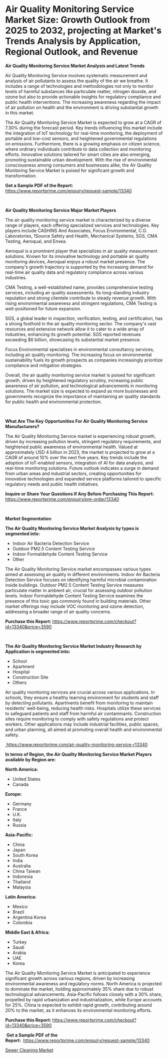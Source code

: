 <p><h1>Air Quality Monitoring Service Market Size: Growth Outlook from 2025 to 2032, projecting at Market's Trends Analysis by Application, Regional Outlook, and Revenue</h1></p><p><strong>Air Quality Monitoring Service Market Analysis and Latest Trends</strong></p>
<p><p>Air Quality Monitoring Service involves systematic measurement and analysis of air pollutants to assess the quality of the air we breathe. It includes a range of technologies and methodologies not only to monitor levels of harmful substances like particulate matter, nitrogen dioxide, and ozone but also to provide actionable insights for regulatory compliance and public health interventions. The increasing awareness regarding the impact of air pollution on health and the environment is driving substantial growth in this market.</p><p>The Air Quality Monitoring Service Market is expected to grow at a CAGR of 7.30% during the forecast period. Key trends influencing this market include the integration of IoT technology for real-time monitoring, the deployment of portable and low-cost sensors, and heightened governmental regulations on emissions. Furthermore, there is a growing emphasis on citizen science, where ordinary individuals contribute to data collection and monitoring efforts. Innovative solutions tailored for smart cities are also emerging, promoting sustainable urban development. With the rise of environmental consciousness among consumers and businesses alike, the Air Quality Monitoring Service Market is poised for significant growth and transformation.</p></p>
<p><strong>Get a Sample PDF of the Report:&nbsp;</strong> <a href="https://www.reportprime.com/enquiry/request-sample/13340?utm_campaign=2216&utm_medium=2&utm_source=Github&utm_content=ia&utm_term=20032025&utm_id=air-quality-monitoring-service">https://www.reportprime.com/enquiry/request-sample/13340</a></p>
<p>&nbsp;</p>
<p><strong>Air Quality Monitoring Service Major Market Players</strong></p>
<p><p>The air quality monitoring service market is characterized by a diverse range of players, each offering specialized services and technologies. Key players include CASHINS And Associates, Focus Environmental, C.G. Laboratories, 1Source Safety and Health, Mechanical Systems, SGS, CMA Testing, Aeroqual, and Envea.</p><p>Aeroqual is a prominent player that specializes in air quality measurement solutions. Known for its innovative technology and portable air quality monitoring devices, Aeroqual enjoys a robust market presence. The company's growth trajectory is supported by the increasing demand for real-time air quality data and regulatory compliance across various industries. </p><p>CMA Testing, a well-established name, provides comprehensive testing services, including air quality assessments. Its long-standing industry reputation and strong clientele contribute to steady revenue growth. With rising environmental awareness and stringent regulations, CMA Testing is well-positioned for future expansion.</p><p>SGS, a global leader in inspection, verification, testing, and certification, has a strong foothold in the air quality monitoring sector. The company's vast resources and extensive network allow it to cater to a wide array of industries, enhancing its growth potential. SGS reported revenues exceeding $6 billion, showcasing its substantial market presence.</p><p>Focus Environmental specializes in environmental consultancy services, including air quality monitoring. The increasing focus on environmental sustainability fuels its growth prospects as companies increasingly prioritize compliance and mitigation strategies.</p><p>Overall, the air quality monitoring service market is poised for significant growth, driven by heightened regulatory scrutiny, increasing public awareness of air pollution, and technological advancements in monitoring solutions. The market size is expected to expand as more businesses and governments recognize the importance of maintaining air quality standards for public health and environmental protection.</p></p>
<p>&nbsp;</p>
<p><strong>What Are The Key Opportunities For Air Quality Monitoring Service Manufacturers?</strong></p>
<p><p>The Air Quality Monitoring Service market is experiencing robust growth, driven by increasing pollution levels, stringent regulatory requirements, and heightened public awareness of environmental health. Valued at approximately USD 4 billion in 2023, the market is projected to grow at a CAGR of around 10% over the next five years. Key trends include the adoption of IoT-enabled sensors, integration of AI for data analysis, and real-time monitoring solutions. Future outlook indicates a surge in demand from urban areas and industrial sectors, creating opportunities for innovative technologies and expanded service platforms tailored to specific regulatory needs and public health initiatives.</p></p>
<p><strong>Inquire or Share Your Questions If Any Before Purchasing This Report:</strong> <a href="https://www.reportprime.com/enquiry/pre-order/13340?utm_campaign=2216&utm_medium=2&utm_source=Github&utm_content=ia&utm_term=20032025&utm_id=air-quality-monitoring-service">https://www.reportprime.com/enquiry/pre-order/13340</a></p>
<p>&nbsp;</p>
<p><strong>Market Segmentation</strong></p>
<p><strong>The Air Quality Monitoring Service Market Analysis by types is segmented into:</strong></p>
<p><ul><li>Indoor Air Bacteria Detection Service</li><li>Outdoor PM2.5 Content Testing Service</li><li>Indoor Formaldehyde Content Testing Service</li><li>Other</li></ul></p>
<p><p>The Air Quality Monitoring Service market encompasses various types aimed at assessing air quality in different environments. Indoor Air Bacteria Detection Service focuses on identifying harmful microbial contamination inside buildings. Outdoor PM2.5 Content Testing Service measures particulate matter in ambient air, crucial for assessing outdoor pollution levels. Indoor Formaldehyde Content Testing Service examines the presence of this toxic gas commonly found in building materials. Other market offerings may include VOC monitoring and ozone detection, addressing a broader range of air quality concerns.</p></p>
<p><strong>Purchase this Report:&nbsp;</strong><a href="https://www.reportprime.com/checkout?id=13340&price=3590&utm_campaign=2216&utm_medium=2&utm_source=Github&utm_content=ia&utm_term=20032025&utm_id=air-quality-monitoring-service">https://www.reportprime.com/checkout?id=13340&price=3590</a></p>
<p>&nbsp;</p>
<p><strong>The Air Quality Monitoring Service Market Industry Research by Application is segmented into:</strong></p>
<p><ul><li>School</li><li>Apartment</li><li>Hospital</li><li>Construction Site</li><li>Others</li></ul></p>
<p><p>Air quality monitoring services are crucial across various applications. In schools, they ensure a healthy learning environment for students and staff by detecting pollutants. Apartments benefit from monitoring to maintain residents' well-being, reducing health risks. Hospitals utilize these services to safeguard patients and staff from harmful air contaminants. Construction sites require monitoring to comply with safety regulations and protect workers. Other applications may include industrial facilities, public spaces, and urban planning, all aimed at promoting overall health and environmental safety.</p></p>
<p><a href="https://www.reportprime.com/air-quality-monitoring-service-r13340?utm_campaign=2216&utm_medium=2&utm_source=Github&utm_content=ia&utm_term=20032025&utm_id=air-quality-monitoring-service">&nbsp;https://www.reportprime.com/air-quality-monitoring-service-r13340</a></p>
<p><strong>In terms of Region, the Air Quality Monitoring Service Market Players available by Region are:</strong></p>
<p>
    <p> <strong> North America: </strong>
        <ul>
            <li>United States</li>
            <li>Canada</li>
        </ul>
        </p> 
    <p> <strong> Europe: </strong>
        <ul>
            <li>Germany</li>
            <li>France</li>
            <li>U.K.</li>
            <li>Italy</li>
            <li>Russia</li>
        </ul>
        </p> 
    <p> <strong> Asia-Pacific: </strong>
        <ul>
            <li>China</li>
            <li>Japan</li>
            <li>South Korea</li>
            <li>India</li>
            <li>Australia</li>
            <li>China Taiwan</li>
            <li>Indonesia</li>
            <li>Thailand</li>
            <li>Malaysia</li>
        </ul>
        </p> 
    <p> <strong> Latin America: </strong>
        <ul>
            <li>Mexico</li>
            <li>Brazil</li>
            <li>Argentina Korea</li>
            <li>Colombia</li>
        </ul>
        </p> 
    <p> <strong> Middle East & Africa: </strong>
        <ul>
            <li>Turkey</li>
            <li>Saudi</li>
            <li>Arabia</li>
            <li>UAE</li>
            <li>Korea</li>
        </ul>
    </p>
    </p>
<p><p>The Air Quality Monitoring Service Market is anticipated to experience significant growth across various regions, driven by increasing environmental awareness and regulatory norms. North America is projected to dominate the market, holding approximately 35% share due to robust technological advancements. Asia-Pacific follows closely with a 30% share, propelled by rapid urbanization and industrialization, while Europe accounts for 25%. China is expected to exhibit rapid growth, contributing around 20% to the market, as it enhances its environmental monitoring efforts.</p></p>
<p><strong>Purchase this Report: </strong><a href="https://www.reportprime.com/checkout?id=13340&price=3590&utm_campaign=2216&utm_medium=2&utm_source=Github&utm_content=ia&utm_term=20032025&utm_id=air-quality-monitoring-service">https://www.reportprime.com/checkout?id=13340&price=3590</a></p>
<p>&nbsp;<strong>Get a Sample PDF of the Report:&nbsp;&nbsp;</strong><a href="https://www.reportprime.com/enquiry/request-sample/13340?utm_campaign=2216&utm_medium=2&utm_source=Github&utm_content=ia&utm_term=20032025&utm_id=air-quality-monitoring-service">https://www.reportprime.com/enquiry/request-sample/13340</a></p>
<p><strong></strong></p>
<p><p><a href="https://github.com/ygfu6u/Market-Research-Report-List-2/blob/main/sewer-cleaning-market.md?utm_campaign=2216&utm_medium=2&utm_source=Github&utm_content=ia&utm_term=20032025&utm_id=air-quality-monitoring-service">Sewer Cleaning Market</a></p></p>